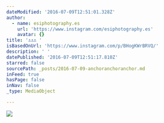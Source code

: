 ```yaml
---
dateModified: '2016-07-09T12:51:01.328Z'
author:
  - name: esiphotography.es
    url: 'https://www.instagram.com/esiphotography.es'
    avatar: {}
title: '⚓️⚓️⚓️ '
isBasedOnUrl: 'https://www.instagram.com/p/BHogKWrBRVQ/'
description: ' '
datePublished: '2016-07-09T12:51:17.810Z'
starred: false
sourcePath: _posts/2016-07-09-anchoranchoranchor.md
inFeed: true
hasPage: false
inNav: false
_type: MediaObject

---
```

![ ](https://imgflo.herokuapp.com/graph/vahj1ThiexotieMo/e93f2e5715856f73d8bb5d8fd936add0/croprotate.jpg?cropheight=440&cropwidth=640&degrees=0&input=https%3A%2F%2Fscontent.cdninstagram.com%2Ft51.2885-15%2Fs640x640%2Fsh0.08%2Fe35%2F13642887_1595916990705933_1304214891_n.jpg%3Fig_cache_key%3DMTI5MDQyMjc0MjI2ODg0MzM0NA%253D%253D.2&x=0&y=97)